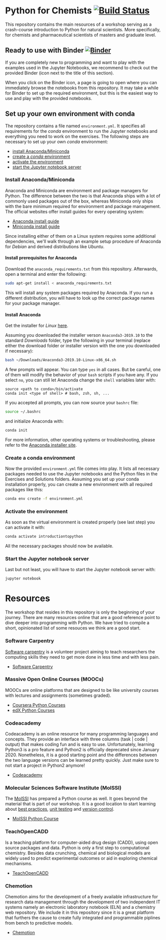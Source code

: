 # Python for Chemists [![Build Status](https://travis-ci.org/GDChCICTeam/python-for-chemists.svg?branch=master)](https://travis-ci.org/GDChCICTeam/python-for-chemists)
This repository contains the main resources of a workshop serving as a crash-course introduction to
Python for natural scientists. More specifically, for chemists and pharmaceutical scientists of
masters and graduate level.

## Ready to use with Binder [![Binder](https://mybinder.org/badge_logo.svg)](https://mybinder.org/v2/gh/GDChCICTeam/python-for-chemists/master)
If you are completely new to programming and want to play with the examples used in the Jupyter
Notebooks, we recommend to check out the provided Binder (icon next to the title of this section).

When you click on the Binder icon, a page is going to open where you can immediately browse the
notebooks from this repository. It may take a while for Binder to set up the required environment,
but this is the easiest way to use and play with the provided notebooks.

## Set up your own environment with conda
The repository contains a file named `environment.yml`. It specifies all requirements for the
*conda* environment to run the Jupyter notebooks and everything you need to work on the exercises.
The following steps are necessary to set up your own *conda* environment:

 - [install Anaconda/Miniconda](#install-anacondaminiconda)
 - [create a *conda* environment](#create-a-conda-environment)
 - [activate the environment](#activate-the-environment)
 - [start the Jupyter notebook server](#start-the-jupyter-notebook-server)

### Install Anaconda/Miniconda
Anaconda and Miniconda are environment and package managers for Python. The difference between the
two is that Anaconda ships with a lot of commonly used packages out of the box, whereas Miniconda
only ships with the bare minimum required for environment and package management. The official
websites offer install guides for every operating system:

 - [Anaconda install guide](https://docs.anaconda.com/anaconda/install/)
 - [Miniconda install guide](https://conda.io/en/latest/miniconda.html#)

Since installing either of them on a Linux system requires some additional dependencies, we'll walk
through an example setup procedure of Anaconda for *Debian* and derived distributions like *Ubuntu*.

#### Install prerequisites for Anaconda
Download the `anaconda_requirements.txt` from this repository. Afterwards, open a terminal and enter
the following:

```bash
sudo apt-get install < anaconda_requirements.txt
```

This will install any system packages required by Anaconda. If you run a different distribution, you
will have to look up the correct package names for your package manager.

#### Install Anaconda
Get the installer for *Linux* [here](https://www.anaconda.com/distribution/#linux).

Assuming you downloaded the installer verson `Anaconda3-2019.10` to the standard *Downloads* folder,
type the following in your terminal (replace either the download folder or installer version with
the one you downloaded if necessary):

```bash
bash ~/Downloads/Anaconda3-2019.10-Linux-x86_64.sh
```

A few prompts will appear. You can type `yes` in all cases. But be careful, one of them will modify
the behavior of your `bash` scripts if you have any. If you select `no`, you can still let
Anaconda change the `shell` variables later with:

```
source <path to conda>/bin/activate
conda init <type of shell> # bash, zsh, sh, ...
```

If you accepted all prompts, you can now source your `bashrc` file:

```bash
source ~/.bashrc
```

and initialize Anaconda with:

```bash
conda init
```

For more information, other operating systems or troubleshooting, please refer to the [Anaconda installer site](https://www.anaconda.com/distribution/#linux).

### Create a conda environment
Now the provided `environment.yml` file comes into play. It lists all necessary packages needed to
use the Jupyter notebooks and the Python files in the Exercises and Solutions folders. Assuming you
set up your conda installation properly, you can create a new environment with all required packages
like this:

```bash
conda env create -f environment.yml
```

### Activate the environment
As soon as the virtual environment is created properly (see last step) you can activate it with:

```bash
conda activate introductiontopython
```

All the necessary packages should now be available.

### Start the Jupyter notebook server
Last but not least, you will have to start the Jupyter notebook server with:

```bash
jupyter notebook
```

# Resources
The workshop that resides in this repository is only the beginning of your journey. There are many
resources online that are a good reference point to dive deeper into programming with Python. We
have tried to compile a short, opinionated list of some resouces we think are a good start.

### Software Carpentry
[Software carpentry](https://software-carpentry.org/) is a volunteer project aiming to teach
researchers the computing skills they need to get more done in less time and with less pain.

  * [Software Carpentry](https://software-carpentry.org/lessons/)

### Massive Open Online Courses (MOOCs)
MOOCs are online platforms that are designed to be like university courses with lectures and
assignments (sometimes graded).

  * [Coursera Python Courses](https://www.coursera.org/courses?query=python)
  * [edX Python Courses](https://www.edx.org/learn/python)

### Codeacademy
Codeacademy is an online resource for many programming languages and concepts. They
provide an interface with three columns (task | code | output) that makes coding fun and is easy to
use.  Unfortunately, learning Python3 is a pro feature and Python2 is officially deprecated since
January 2020. Nonetheless, it is a good starting point and the differences between the two language
versions can be learned pretty quickly. Just make sure to not start a project in Python2 anymore!

  * [Codeacademy](https://www.codecademy.com/learn/learn-python)

###  Molecular Sciences Software Institute (MolSSI)
The [MolSSI](molssi.org) has prepared a Python course as well. It goes beyond the material that is
part of our workshop. It is a good location to start learning about [best practices](https://molssi.org/education/best-practices/),
[unit testing](https://molssi-education.github.io/python_scripting_cms/08-testing/index.html)
and [version control](https://molssi-education.github.io/python_scripting_cms/09-git/index.html).

  * [MolSSI Python Course](https://molssi-education.github.io/python_scripting_cms/)

### TeachOpenCADD
Is a teaching platform for computer-aided drug design (CADD), using open source packages and data.
Python is only a first step to computational chemistry. Besides data crunching, chemical and
biological models are widely used to predict experimental outcomes or aid in exploring chemical
mechanisms.

  * [TeachOpenCADD](https://github.com/volkamerlab/TeachOpenCADD)

### Chemotion
Chemotion aims for the development of a freely available infrastructure for research data
management through the development of two independent IT systems namely an
electronic laboratory notebook (ELN) and a chemistry web repository. We include it in this
repository since it is a great platform that furthers the cause to create fully integrated
and programmable piplines from bench to predictive models.

  * [Chemotion](https://chemotion.net/)

